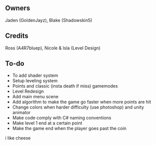 ## Owners
Jaden (GoldenJayz), Blake (Shadowskin5)

## Credits
Ross (A4R7bluep), Nicole & Isla (Level Design)

## To-do
<ul>
    <li>To add shader system</li>
    <li>Setup leveling system</li>
    <li>Points and classic (insta death if miss) gamemodes </li>
    <li>Level Redesign</li>
    <li>Add main menu scene</li>
    <li>Add algorithm to make the game go faster when more points are hit</li>
    <li>Change colors when harder difficulty (use photoshop) and unity animator</li>
    <li>Make code comply with C# naming conventions</li>
    <li>Make level 1 end at a certain point</li>
    <li>Make the game end when the player goes past the coin</li>
</ul>

i like cheese
